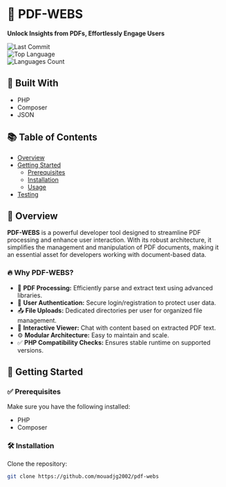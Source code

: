 # 📄 PDF-WEBS  
**Unlock Insights from PDFs, Effortlessly Engage Users**

![Last Commit](https://img.shields.io/github/last-commit/mouadjg2002/pdf-webs)  
![Top Language](https://img.shields.io/github/languages/top/mouadjg2002/pdf-webs)  
![Languages Count](https://img.shields.io/github/languages/count/mouadjg2002/pdf-webs)

## 🧰 Built With
- PHP  
- Composer  
- JSON

## 📚 Table of Contents
- [Overview](#-overview)  
- [Getting Started](#-getting-started)  
  - [Prerequisites](#prerequisites)  
  - [Installation](#installation)  
  - [Usage](#usage)  
- [Testing](#-testing)

## 📝 Overview  
**PDF-WEBS** is a powerful developer tool designed to streamline PDF processing and enhance user interaction. With its robust architecture, it simplifies the management and manipulation of PDF documents, making it an essential asset for developers working with document-based data.

### 🔥 Why PDF-WEBS?
- 📄 **PDF Processing:** Efficiently parse and extract text using advanced libraries.  
- 🔐 **User Authentication:** Secure login/registration to protect user data.  
- 📤 **File Uploads:** Dedicated directories per user for organized file management.  
- 💬 **Interactive Viewer:** Chat with content based on extracted PDF text.  
- ⚙️ **Modular Architecture:** Easy to maintain and scale.  
- ✅ **PHP Compatibility Checks:** Ensures stable runtime on supported versions.

## 🚀 Getting Started

### ✅ Prerequisites
Make sure you have the following installed:
- PHP  
- Composer

### 🛠 Installation

Clone the repository:

```bash
git clone https://github.com/mouadjg2002/pdf-webs

